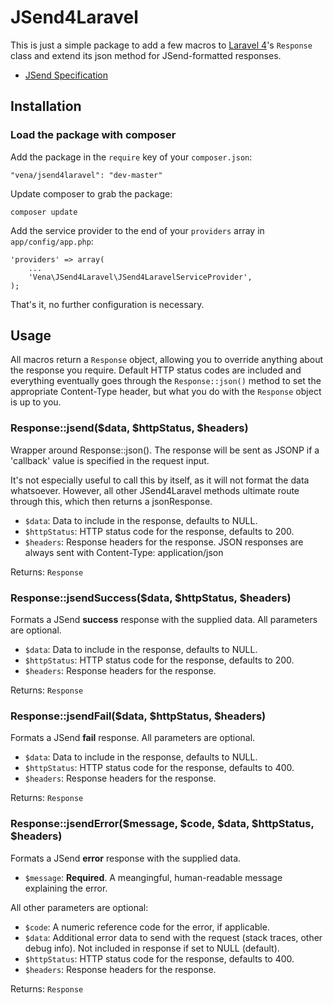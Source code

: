 # JSend4Laravel

This is just a simple package to add a few macros to [Laravel 4](http://laravel.com)'s
`Response` class and extend its json method for JSend-formatted responses.

* [JSend Specification](http://labs.omniti.com/labs/jsend)

## Installation

### Load the package with composer

Add the package in the `require` key of your `composer.json`:

    "vena/jsend4laravel": "dev-master"

Update composer to grab the package:

    composer update

Add the service provider to the end of your `providers` array in `app/config/app.php`:

    'providers' => array(
        ...
        'Vena\JSend4Laravel\JSend4LaravelServiceProvider',
    );

That's it, no further configuration is necessary.

## Usage

All macros return a `Response` object, allowing you to override anything about the response 
you require. Default HTTP status codes are included and everything eventually goes through 
the `Response::json()` method to set the appropriate Content-Type header, but what you do 
with the `Response` object is up to you.

### Response::jsend($data, $httpStatus, $headers)

Wrapper around Response::json(). The response will be sent as JSONP if a 'callback' 
value is specified in the request input.

It's not especially useful to call this by itself, as it will not format the data whatsoever.
However, all other JSend4Laravel methods ultimate route through this, which then returns
a jsonResponse.

* `$data`:       Data to include in the response, defaults to NULL.
* `$httpStatus`: HTTP status code for the response, defaults to 200.
* `$headers`:    Response headers for the response. JSON responses are always sent
                 with Content-Type: application/json

Returns: `Response`

### Response::jsendSuccess($data, $httpStatus, $headers)

Formats a JSend **success** response with the supplied data. All parameters are
optional.

* `$data`:       Data to include in the response, defaults to NULL.
* `$httpStatus`: HTTP status code for the response, defaults to 200.
* `$headers`:    Response headers for the response.

Returns: `Response`

### Response::jsendFail($data, $httpStatus, $headers)

Formats a JSend **fail** response. All parameters are optional.

* `$data`:       Data to include in the response, defaults to NULL.
* `$httpStatus`: HTTP status code for the response, defaults to 400.
* `$headers`:    Response headers for the response.

Returns: `Response`

### Response::jsendError($message, $code, $data, $httpStatus, $headers)

Formats a JSend **error** response with the supplied data.

* `$message`: **Required**. A meangingful, human-readable message explaining the error.

All other parameters are optional:

* `$code`:       A numeric reference code for the error, if applicable.
* `$data`:       Additional error data to send with the request (stack traces, other
                 debug info). Not included in response if set to NULL (default).
* `$httpStatus`: HTTP status code for the response, defaults to 400.
* `$headers`:    Response headers for the response.

Returns: `Response`
